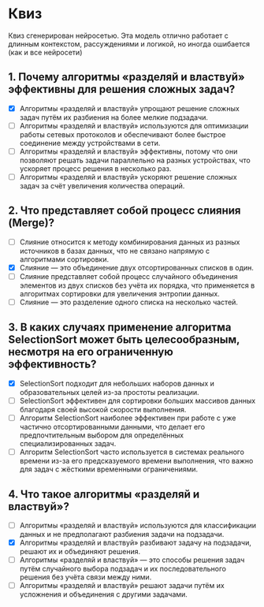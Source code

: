 # Квиз
Квиз сгенерирован нейросетью. Эта модель отлично работает с длинным контекстом, рассуждениями и логикой, но иногда ошибается (как и все нейросети)

## 1. Почему алгоритмы «разделяй и властвуй» эффективны для решения сложных задач?
- [x] Алгоритмы «разделяй и властвуй» упрощают решение сложных задач путём их разбиения на более мелкие подзадачи.
- [ ] Алгоритмы «разделяй и властвуй» используются для оптимизации работы сетевых протоколов и обеспечивают более быстрое соединение между устройствами в сети.
- [ ] Алгоритмы «разделяй и властвуй» эффективны, потому что они позволяют решать задачи параллельно на разных устройствах, что ускоряет процесс решения в несколько раз.
- [ ] Алгоритмы «разделяй и властвуй» ускоряют решение сложных задач за счёт увеличения количества операций.

## 2. Что представляет собой процесс слияния (Merge)?
- [ ] Слияние относится к методу комбинирования данных из разных источников в базах данных, что не связано напрямую с алгоритмами сортировки.
- [x] Слияние — это объединение двух отсортированных списков в один.
- [ ] Слияние представляет собой процесс случайного объединения элементов из двух списков без учёта их порядка, что применяется в алгоритмах сортировки для увеличения энтропии данных.
- [ ] Слияние — это разделение одного списка на несколько частей.

## 3. В каких случаях применение алгоритма SelectionSort может быть целесообразным, несмотря на его ограниченную эффективность?
- [x] SelectionSort подходит для небольших наборов данных и образовательных целей из-за простоты реализации.
- [ ] SelectionSort эффективен для сортировки больших массивов данных благодаря своей высокой скорости выполнения.
- [ ] Алгоритм SelectionSort наиболее эффективен при работе с уже частично отсортированными данными, что делает его предпочтительным выбором для определённых специализированных задач.
- [ ] Алгоритм SelectionSort часто используется в системах реального времени из-за его предсказуемого времени выполнения, что важно для задач с жёсткими временными ограничениями.

## 4. Что такое алгоритмы «разделяй и властвуй»?
- [ ] Алгоритмы «разделяй и властвуй» используются для классификации данных и не предполагают разбиения задачи на подзадачи.
- [x] Алгоритмы «разделяй и властвуй» разбивают задачу на подзадачи, решают их и объединяют решения.
- [ ] Алгоритмы «разделяй и властвуй» — это способы решения задач путём случайного выбора подзадач и их последовательного решения без учёта связи между ними.
- [ ] Алгоритмы «разделяй и властвуй» решают задачи путём их усложнения и объединения с другими задачами.
